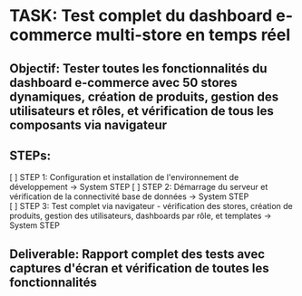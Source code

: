 # TASK: Test complet du dashboard e-commerce multi-store en temps réel

## Objectif: Tester toutes les fonctionnalités du dashboard e-commerce avec 50 stores dynamiques, création de produits, gestion des utilisateurs et rôles, et vérification de tous les composants via navigateur

## STEPs:
[ ] STEP 1: Configuration et installation de l'environnement de développement → System STEP
[ ] STEP 2: Démarrage du serveur et vérification de la connectivité base de données → System STEP  
[ ] STEP 3: Test complet via navigateur - vérification des stores, création de produits, gestion des utilisateurs, dashboards par rôle, et templates → System STEP

## Deliverable: Rapport complet des tests avec captures d'écran et vérification de toutes les fonctionnalités
